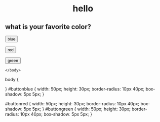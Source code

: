 <!DOCTYPE html>
<html>
	<head>
		<title>website 2</title>
	</head>
	<body>
	<center><h1>hello</h1></center>
	<h2>what is your favorite color?</h2>
	<input type="button" value="blue" id="buttonblue" onclick="myFunctionblue()">
		<script>
function myFunctionblue()
{   
document.body.style.backgroundColor= "blue";
}
</script><p></p>
	<input type="button" value="red" id="buttonred" onclick="myFunctionred()">
		<script>
function myFunctionred()
{   
document.body.style.backgroundColor= "red";
}
</script><p></p>
	<input type="button" value="green" id="buttongreen" onclick="myFunctiongreen()">
		<script>
function myFunctiongreen()
{   
document.body.style.backgroundColor= "green";
}
</script>

	</body>
</html>
body {
	
}
#buttonblue {
    width: 50px;
    height: 30px;
    border-radius: 10px 40px;
    box-shadow: 5px 5px;
}

#buttonred {
    width: 50px;
    height: 30px;
    border-radius: 10px 40px;
    box-shadow: 5px 5px;
}
#buttongreen {
    width: 50px;
    height: 30px;
    border-radius: 10px 40px;
    box-shadow: 5px 5px;
}
